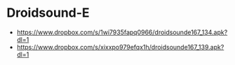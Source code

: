 Droidsound-E 
============
* https://www.dropbox.com/s/1wi7935fapq0966/droidsounde167_134.apk?dl=1
* https://www.dropbox.com/s/xixxpo979efqx1h/droidsounde167_139.apk?dl=1
